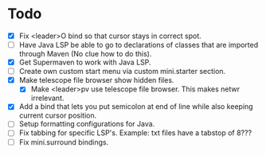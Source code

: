 # Todo
- [x] Fix \<leader\>O bind so that cursor stays in correct spot.
- [ ] Have Java LSP be able to go to declarations of classes that are imported through Maven (No clue how to do this).
- [x] Get Supermaven to work with Java LSP.
- [ ] Create own custom start menu via custom mini.starter section. 
- [x] Make telescope file browser show hidden files.
    - [x] Make \<leader\>pv use telescope file browser. This makes netwr irrelevant. 
- [x] Add a bind that lets you put semicolon at end of line while also keeping current cursor position. 
- [ ] Setup formatting configurations for Java.
- [ ] Fix tabbing for specific LSP's. Example: txt files have a tabstop of 8???
- [ ] Fix mini.surround bindings. 
